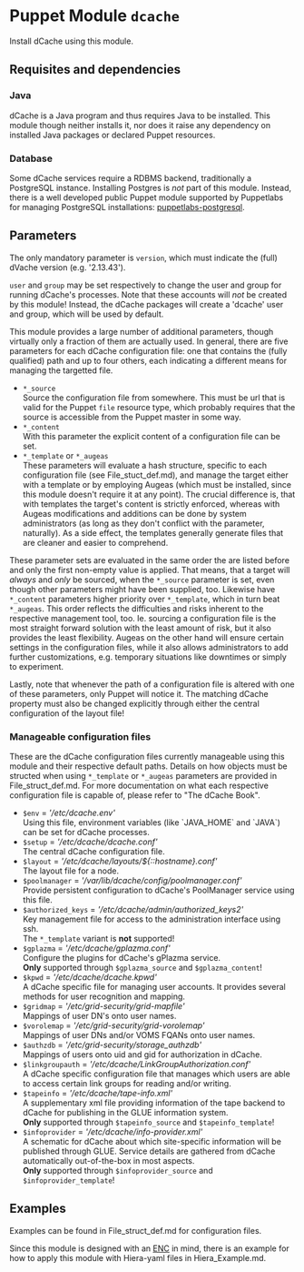 # Puppet Module `dcache`
Install dCache using this module.

## Requisites and dependencies
### Java
dCache is a Java program and thus requires Java to be installed. This module
though neither installs it, nor does it raise any dependency on installed
Java packages or declared Puppet resources.
### Database
Some dCache services require a RDBMS backend, traditionally a PostgreSQL
instance. Installing Postgres is _not_ part of this module. Instead,
there is a well developed public Puppet module supported by Puppetlabs
for managing PostgreSQL installations: [puppetlabs-postgresql](https://github.com/puppetlabs/puppetlabs-postgresql).


## Parameters
The only mandatory parameter is `version`, which must indicate the (full)
dVache version (e.g. '2.13.43').

`user` and `group` may be set respectively to change the user and group
for running dCache's processes. Note that these accounts will _not_ be created
by this module! Instead, the dCache packages will create a 'dcache' user
and group, which will be used by default.

This module provides a large number of additional parameters, though virtually
only a fraction of them are actually used. In general, there are five
parameters for each dCache configuration file: one that contains the (fully
qualified) path and up to four others, each indicating a different means for
managing the targetted file.
* `*_source`  
Source the configuration file from somewhere. This must be url that is
valid for the Puppet `file` resource type, which probably requires that
the source is accessible from the Puppet master in some way.
* `*_content`  
With this parameter the explicit content of a configuration file can be
set.
* `*_template` or `*_augeas`  
These parameters will evaluate a hash structure, specific to each configuration
file (see File_stuct_def.md), and manage the target either with a template or
by employing Augeas (which must be installed, since this module doesn't require
it at any point). The crucial difference is, that with templates the target's
content is strictly enforced, whereas with Augeas modifications and additions
can be done by system administrators (as long as they don't conflict with the
parameter, naturally). As a side effect, the templates generally generate files
that are cleaner and easier to comprehend.

These parameter sets are evaluated in the same order the are listed before
and only the first non-empty value is applied. That means, that a target
will _always_ and _only_ be sourced, when the `*_source` parameter is set, even
though other parameters might have been supplied, too. Likewise have
`*_content` parameters higher priority over `*_template`, which in turn
beat `*_augeas`. This order reflects the difficulties and risks inherent
to the respective management tool, too. Ie. sourcing a configuration file
is the most straight forward solution with the least amount of risk, but it
also provides the least flexibility. Augeas on the other hand will ensure
certain settings in the configuration files, while it also allows
administrators to add further customizations, e.g. temporary situations
like downtimes or simply to experiment.

Lastly, note that whenever the path of a configuration file is altered
with one of these parameters, only Puppet will notice it. The matching
dCache property must also be changed explicitly through either the central
configuration of the layout file!

### Manageable configuration files
These are the dCache configuration files currently manageable using this module
and their respective default paths. Details on how objects must be structed
when using `*_template` or `*_augeas` parameters are provided in
File_struct_def.md. For more documentation on what each respective
configuration file is capable of, please refer to "The dCache Book".
<ul>
  <li><code>$env</code> = <i>'/etc/dcache.env'</i><br />
    Using this file, environment variables (like `JAVA_HOME` and `JAVA`) can be
    set for dCache processes.
  </li>

  <li><code>$setup</code> = <i>'/etc/dcache/dcache.conf'</i><br />
    The central dCache configuration file.
  </li>

  <li><code>$layout</code> = <i>'/etc/dcache/layouts/${::hostname}.conf'</i><br />
    The layout file for a node.
  </li>

  <li><code>$poolmanager</code> = <i>'/var/lib/dcache/config/poolmanager.conf'</i><br />
    Provide persistent configuration to dCache's PoolManager service
    using this file.
  </li>

  <li><code>$authorized_keys</code> = <i>'/etc/dcache/admin/authorized_keys2'</i><br />
    Key management file for access to the administration interface using
    ssh.<br />
    The <code>*_template</code> variant is <b>not</b> supported!
  </li>

  <li><code>$gplazma</code> = <i>'/etc/dcache/gplazma.conf'</i><br />
    Configure the plugins for dCache's gPlazma service.<br />
    <b>Only</b> supported through <code>$gplazma_source</code> and
    <code>$gplazma_content</code>!
  </li>

  <li><code>$kpwd</code> = <i>'/etc/dcache/dcache.kpwd'</i><br />
    A dCache specific file for managing user accounts. It provides several
    methods for user recognition and mapping.
  </li>

  <li><code>$gridmap</code> = <i>'/etc/grid-security/grid-mapfile'</i><br />
    Mappings of user DN's onto user names.
  </li>

  <li><code>$vorolemap</code> = <i>'/etc/grid-security/grid-vorolemap'</i><br />
    Mappings of user DNs and/or VOMS FQANs onto user names.
  </li>

  <li><code>$authzdb</code> = <i>'/etc/grid-security/storage_authzdb'</i><br />
    Mappings of users onto uid and gid for authorization in dCache.
  </li>

  <li><code>$linkgroupauth</code> = <i>'/etc/dcache/LinkGroupAuthorization.conf'</i><br />
    A dCache specific configuration file that manages which users are able
    to access certain link groups for reading and/or writing.
  </li>

  <li><code>$tapeinfo</code> = <i>'/etc/dcache/tape-info.xml'</i><br />
    A supplementary xml file providing information of the tape backend
    to dCache for publishing in the GLUE information system.<br />
    <b>Only</b> supported through <code>$tapeinfo_source</code> and
    <code>$tapeinfo_template</code>!
  </li>

  <li><code>$infoprovider</code> = <i>'/etc/dcache/info-provider.xml'</i><br />
    A schematic for dCache about which site-specific information will
    be published through GLUE. Service details are gathered from dCache
    automatically out-of-the-box in most aspects.<br />
    <b>Only</b> supported through <code>$infoprovider_source</code> and
    <code>$infoprovider_template</code>!
  </li>
</ul>

## Examples
Examples can be found in File_struct_def.md for configuration files.

Since this module is designed with an
[ENC](https://www.google.de/#q=puppet%20external%20node%20classifier)
in mind, there is an example for how to apply this module with Hiera-yaml files
in Hiera_Example.md.
